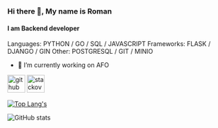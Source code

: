 ### Hi there 👋, My name is Roman
#### I am Backend developer

Languages: PYTHON / GO / SQL / JAVASCRIPT
Frameworks: FLASK / DJANGO / GIN
Other: POSTGRESQL / GIT / MINIO

- 🔭 I’m currently working on AFO 


[<img src='https://cdn.jsdelivr.net/npm/simple-icons@3.0.1/icons/github.svg' alt='github' height='40'>](https://github.com/AlexandrovRoman)  [<img src='https://cdn.jsdelivr.net/npm/simple-icons@3.0.1/icons/stackoverflow.svg' alt='stackoverflow' height='40'>](https://stackoverflow.com/users/15176938)  

[![Top Lang's](https://github-readme-stats.vercel.app/api/top-langs/?username=AlexandrovRoman)](https://github.com/anuraghazra/github-readme-stats)

![GitHub stats](https://github-readme-stats.vercel.app/api?username=AlexandrovRoman&show_icons=true)  

